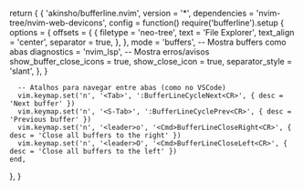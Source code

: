 
return {
  {
    'akinsho/bufferline.nvim',
    version = '*',
    dependencies = 'nvim-tree/nvim-web-devicons',
    config = function()
      require('bufferline').setup {
        options = {
          offsets = {
            {
              filetype = 'neo-tree',
              text = 'File Explorer',
              text_align = 'center',
              separator = true,
            },
          },
          mode = 'buffers', -- Mostra buffers como abas
          diagnostics = 'nvim_lsp', -- Mostra erros/avisos
          show_buffer_close_icons = true,
          show_close_icon = true,
          separator_style = 'slant',
        },
      }

      -- Atalhos para navegar entre abas (como no VSCode)
      vim.keymap.set('n', '<Tab>', ':BufferLineCycleNext<CR>', { desc = 'Next buffer' })
      vim.keymap.set('n', '<S-Tab>', ':BufferLineCyclePrev<CR>', { desc = 'Previous buffer' })
      vim.keymap.set('n', '<leader>o', '<Cmd>BufferLineCloseRight<CR>', { desc = 'Close all buffers to the right' })
      vim.keymap.set('n', '<leader>O', '<Cmd>BufferLineCloseLeft<CR>', { desc = 'Close all buffers to the left' })
    end,
  },
}

